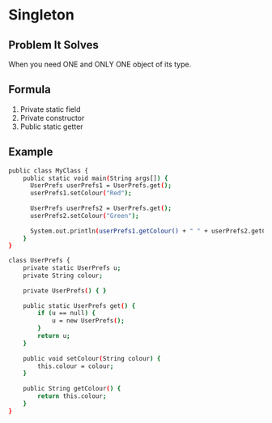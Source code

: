 # Singleton

## Problem It Solves
When you need ONE and ONLY ONE object of its type.

## Formula
1. Private static field
2. Private constructor
3. Public static getter

## Example
```sh
public class MyClass {
    public static void main(String args[]) {
      UserPrefs userPrefs1 = UserPrefs.get();
      userPrefs1.setColour("Red");
      
      UserPrefs userPrefs2 = UserPrefs.get();
      userPrefs2.setColour("Green");
      
      System.out.println(userPrefs1.getColour() + " " + userPrefs2.getColour());
    }
}

class UserPrefs {
    private static UserPrefs u;
    private String colour;
    
    private UserPrefs() { }
    
    public static UserPrefs get() {
        if (u == null) {
            u = new UserPrefs();
        }
        return u;
    }
    
    public void setColour(String colour) {
        this.colour = colour;
    }
    
    public String getColour() {
        return this.colour;
    }
}
```
